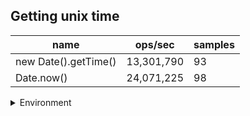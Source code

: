 ## Getting unix time

|name|ops/sec|samples|
|-|-|-|
|new Date().getTime()|13,301,790|93|
|Date.now()|24,071,225|98|


<details>
<summary>Environment</summary>

* __Machine:__ linux x64 | 4 vCPUs | 15.2GB Mem
* __Run:__ Sat May 04 2024 02:04:58 GMT+0000 (Coordinated Universal Time)
</details>

<!--
{"environment":{"platform":"linux","arch":"x64","cpus":4,"totalMemory":15.245216369628906},"benchmarks":[{"name":"new Date().getTime()","opsSec":13301789.997775152,"samples":5},{"name":"Date.now()","opsSec":24071224.824536394,"samples":5}]}-->

